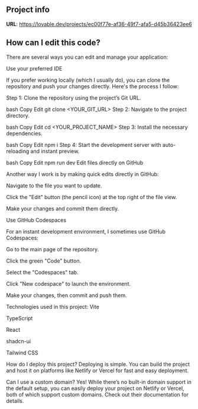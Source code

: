 

## Project info

**URL**: https://lovable.dev/projects/ec00f77e-af36-49f7-afa5-d45b36423ee6

## How can I edit this code?

There are several ways you can edit and manage your application:

Use your preferred IDE

If you prefer working locally (which I usually do), you can clone the repository and push your changes directly. Here's the process I follow:

Step 1: Clone the repository using the project’s Git URL.

bash
Copy
Edit
git clone <YOUR_GIT_URL>
Step 2: Navigate to the project directory.

bash
Copy
Edit
cd <YOUR_PROJECT_NAME>
Step 3: Install the necessary dependencies.

bash
Copy
Edit
npm i
Step 4: Start the development server with auto-reloading and instant preview.

bash
Copy
Edit
npm run dev
Edit files directly on GitHub

Another way I work is by making quick edits directly in GitHub:

Navigate to the file you want to update.

Click the "Edit" button (the pencil icon) at the top right of the file view.

Make your changes and commit them directly.

Use GitHub Codespaces

For an instant development environment, I sometimes use GitHub Codespaces:

Go to the main page of the repository.

Click the green "Code" button.

Select the "Codespaces" tab.

Click "New codespace" to launch the environment.

Make your changes, then commit and push them.

Technologies used in this project:
Vite

TypeScript

React

shadcn-ui

Tailwind CSS

How do I deploy this project?
Deploying is simple. You can build the project and host it on platforms like Netlify or Vercel for fast and easy deployment.

Can I use a custom domain?
Yes! While there’s no built-in domain support in the default setup, you can easily deploy your project on Netlify or Vercel, both of which support custom domains. Check out their documentation for details.




